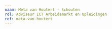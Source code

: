 ```yaml
---
naam: Meta van Houtert - Schouten
rol: Adviseur ICT Arbeidsmarkt en Opleidingen 
ref: meta-van-houtert
---
```

